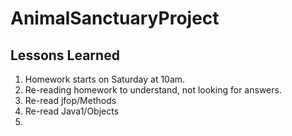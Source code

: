 # AnimalSanctuaryProject

##

## Lessons Learned
1. Homework starts on Saturday at 10am.
2. Re-reading homework to understand, not looking for answers.
3. Re-read jfop/Methods
4. Re-read Java1/Objects
5. 


